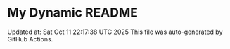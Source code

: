# My Dynamic README
Updated at: Sat Oct 11 22:17:38 UTC 2025
This file was auto-generated by GitHub Actions.
